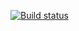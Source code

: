 [![Build status](https://ci.appveyor.com/api/projects/status/dl4149umr5xi07kw?svg=true)](https://ci.appveyor.com/project/Ramastix/selenidgd1)
